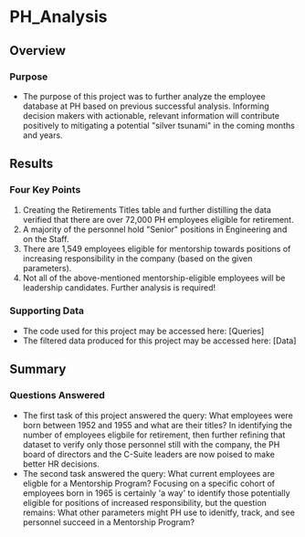 # PH_Analysis

## Overview
   ### Purpose
   - The purpose of this project was to further analyze the employee database at PH based on previous successful analysis. Informing decision makers with actionable, relevant information will contribute positively to mitigating a potential "silver tsunami" in the coming months and years.

## Results
   ### Four Key Points
   1. Creating the Retirements Titles table and further distilling the data verified that there are over 72,000 PH employees eligible for retirement.
   2. A majority of the personnel hold "Senior" positions in Engineering and on the Staff.
   3. There are 1,549 employees eligible for mentorship towards positions of increasing responsibility in the company (based on the given parameters).
   4. Not all of the above-mentioned mentorship-eligible employees will be leadership candidates. Further analysis is required!
   ### Supporting Data
   - The code used for this project may be accessed here: [Queries]
   - The filtered data produced for this project may be accessed here: [Data]

## Summary
   ### Questions Answered
   - The first task of this project answered the query: What employees were born between 1952 and 1955 and what are their titles? In identifying the number of employees eligbile for retirement, then further refining that dataset to verify only those personnel still with the company, the PH board of directors and the C-Suite leaders are now poised to make better HR decisions.
   - The second task answered the query: What current employees are eligble for a Mentorship Program? Focusing on a specific cohort of employees born in 1965 is certainly 'a way' to identify those potentially eligible for positions of increased responsibility, but the question remains: What other parameters might PH use to idenitfy, track, and see personnel succeed in a Mentorship Program?
